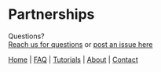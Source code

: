 # Partnerships 

Questions? <br>  <a href="https://www.walklists.com/contact" target="_blank" rel="noopener">Reach us for questions</a>   or <a href="https://github.com/scalecampaign/walklists-help/issues" target="_blank" rel="noopener">post an issue here</a> 

[Home](./README) | [FAQ](./faq/index) | [Tutorials](./tutorials/index) | [About](./about/index) | [Contact](./contact/index)
